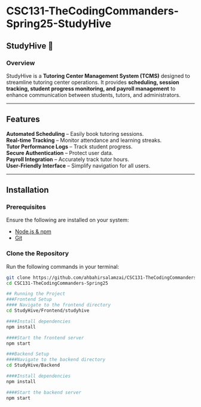 # CSC131-TheCodingCommanders-Spring25-StudyHive

## StudyHive 🐝

### Overview
StudyHive is a **Tutoring Center Management System (TCMS)** designed to streamline tutoring center operations. It provides **scheduling, session tracking, student progress monitoring, and payroll management** to enhance communication between students, tutors, and administrators.

---

## Features

**Automated Scheduling** – Easily book tutoring sessions.  
**Real-time Tracking** – Monitor attendance and learning streaks.  
**Tutor Performance Logs** – Track student progress.  
**Secure Authentication** – Protect user data.  
**Payroll Integration** – Accurately track tutor hours.  
**User-Friendly Interface** – Simplify navigation for all users.  

---

## Installation

### **Prerequisites**
Ensure the following are installed on your system:
- [Node.js & npm](https://nodejs.org/)
- [Git](https://git-scm.com/)

### **Clone the Repository**
Run the following commands in your terminal:
```sh
git clone https://github.com/ahbahirsalamzai/CSC131-TheCodingCommanders-Spring25.git
cd CSC131-TheCodingCommanders-Spring25

## Running the Project
###Frontend Setup
#### Navigate to the frontend directory
cd StudyHive/Frontend/studyhive

####Install dependencies
npm install

####Start the frontend server
npm start

###Backend Setup
####Navigate to the backend directory
cd StudyHive/Backend

####Install dependencies
npm install

####Start the backend server
npm start
